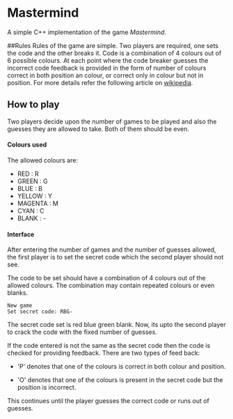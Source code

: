 # Mastermind
A simple C++ implementation of the game _Mastermind_.

##Rules
Rules of the game are simple. Two players are required,
one sets the code and the other breaks it. Code is a
combination of 4 colours out of 6 possible colours. At
each point where the code breaker guesses the incorrect
code feedback is provided in the form of number of colours
correct in both position an colour, or correct only in colour
but not in position. For more details refer the following article on
[wikipedia](https://en.wikipedia.org/wiki/Mastermind_(board_game)). 

## How to play
Two players decide upon the number of games to be played
and also the guesses they are allowed to take. Both of them
should be even.

#### Colours used
The allowed colours are: 
- RED     : R
- GREEN   : G
- BLUE    : B
- YELLOW  : Y
- MAGENTA : M
- CYAN    : C
- BLANK   : -

#### Interface
After entering the number of games and the number of guesses
allowed, the first player is to set the secret code which the 
second player should not see.

The code to be set should have a combination of 4 colours out 
of the allowed colours. The combination may contain repeated
colours or even blanks.

```
New game
Set secret code: RBG- 
``` 
The secret code set is red blue green blank.
 Now, its upto the second player to crack the code with the fixed
number of guesses.

If the code entered is not the same as the secret code then the
code is checked for providing feedback. There are two types of 
feed back:
- 'P' denotes that one of the colours is correct in both colour and 
  position.

- 'O' denotes that one of the colours is present in the secret code
  but the position is incorrect.

This continues until the player guesses the correct code or runs out
of guesses.
